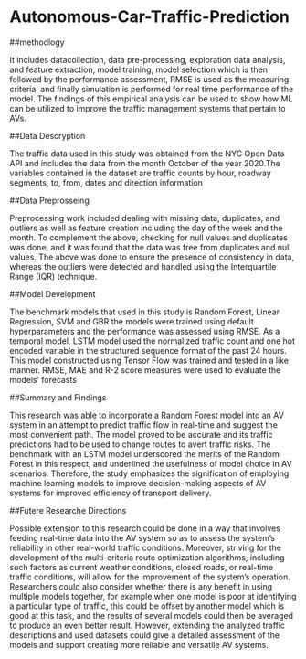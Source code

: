 # Autonomous-Car-Traffic-Prediction

##methodlogy

It includes datacollection, data pre-processing, exploration data analysis, and feature extraction, model training, model selection which is then followed by the performance assessment, RMSE is used as the measuring criteria, and finally simulation is performed for real time performance of the model. The findings of this empirical analysis can be used to show how ML can be utilized to improve the traffic management systems that pertain to AVs.

##Data Descryption

The traffic data used in this study was obtained from the NYC Open Data API and includes the data from the month October of the year 2020.The variables contained in the dataset are traffic counts by hour, roadway segments, to, from, dates and direction information 

##Data Preprosseing
 
 Preprocessing work included dealing with missing data, duplicates, and outliers as well as feature creation including the day of the week and the month. To complement the above, checking for null values and duplicates was done, and it was found that the data was free from duplicates and null values. The above was done to ensure the presence of consistency in data, whereas the outliers were detected and handled using the Interquartile Range (IQR) technique. 
 
 ##Model Development
 
 The benchmark models that used in this study is Random Forest, Linear Regression, SVM and GBR the models were trained using default hyperparameters and the performance was assessed using RMSE. As a temporal model, LSTM model used the normalized traffic count and one hot encoded variable in the structured sequence format of the past 24 hours. This model constructed using Tensor Flow   was trained and tested in a like manner. RMSE, MAE and R-2 score measures were used to evaluate the models’ forecasts 

##Summary and Findings
 
 This research was able to incorporate a Random Forest model into an AV system in an attempt to predict traffic flow in real-time and suggest the most convenient path. The model proved to be accurate and its traffic predictions had to be used to change routes to avert traffic risks. The benchmark with an LSTM model underscored the merits of the Random Forest in this respect, and underlined the usefulness of model choice in AV scenarios. Therefore, the study emphasizes the signification of employing machine learning models to improve decision-making aspects of AV systems for improved efficiency of transport delivery.
 
 ##Futere Researche Directions
 
 Possible extension to this research could be done in a way that involves feeding real-time data into the AV system so as to assess the system’s reliability in other real-world traffic conditions. Moreover, striving for the development of the multi-criteria route optimization algorithms, including such factors as current weather conditions, closed roads, or real-time traffic conditions, will allow for the improvement of the system’s operation. Researchers could also consider whether there is any benefit in using multiple models together, for example when one model is poor at identifying a particular type of traffic, this could be offset by another model which is good at this task, and the results of several models could then be averaged to produce an even better result. However, extending the analyzed traffic descriptions and used datasets could give a detailed assessment of the models and support creating more reliable and versatile AV systems.
 
 
